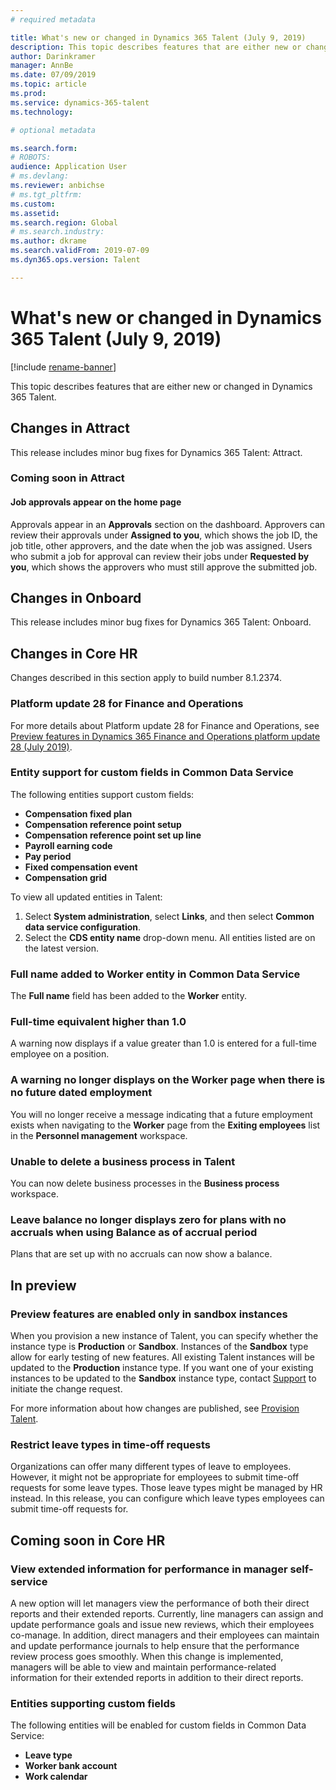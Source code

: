 ```yaml
---
# required metadata

title: What's new or changed in Dynamics 365 Talent (July 9, 2019)
description: This topic describes features that are either new or changed in Microsoft Dynamics 365 Talent.
author: Darinkramer
manager: AnnBe
ms.date: 07/09/2019
ms.topic: article
ms.prod: 
ms.service: dynamics-365-talent
ms.technology: 

# optional metadata

ms.search.form: 
# ROBOTS: 
audience: Application User
# ms.devlang: 
ms.reviewer: anbichse
# ms.tgt_pltfrm: 
ms.custom: 
ms.assetid: 
ms.search.region: Global
# ms.search.industry: 
ms.author: dkrame
ms.search.validFrom: 2019-07-09
ms.dyn365.ops.version: Talent

---
```

# What's new or changed in Dynamics 365 Talent (July 9, 2019)

[!include [rename-banner](~/includes/cc-data-platform-banner.md)]

This topic describes features that are either new or changed in Dynamics 365 Talent.

## Changes in Attract

This release includes minor bug fixes for Dynamics 365 Talent: Attract.

### Coming soon in Attract

#### Job approvals appear on the home page

Approvals appear in an **Approvals** section on the dashboard. Approvers can review their approvals under **Assigned to you**, which shows the job ID, the job title, other approvers, and the date when the job was assigned. Users who submit a job for approval can review their jobs under **Requested by you**, which shows the approvers who must still approve the submitted job.

## Changes in Onboard

This release includes minor bug fixes for Dynamics 365 Talent: Onboard.

## Changes in Core HR

Changes described in this section apply to build number 8.1.2374.

### Platform update 28 for Finance and Operations

For more details about Platform update 28 for Finance and Operations, see [Preview features in Dynamics 365 Finance and Operations platform update 28 (July 2019)](https://docs.microsoft.com/dynamics365/unified-operations/fin-and-ops/get-started/whats-new-platform-update-28).

### Entity support for custom fields in Common Data Service 

The following entities support custom fields: 

- **Compensation fixed plan**
- **Compensation reference point setup**
- **Compensation reference point set up line**
- **Payroll earning code**
- **Pay period**
- **Fixed compensation event**
- **Compensation grid**

To view all updated entities in Talent:

1. Select **System administration**, select **Links**, and then select **Common data service configuration**.
2. Select the **CDS entity name** drop-down menu. All entities listed are on the latest version. 

###  Full name added to Worker entity in Common Data Service

The **Full name** field has been added to the **Worker** entity.

### Full-time equivalent higher than 1.0

A warning now displays if a value greater than 1.0 is entered for a full-time employee on a position. 

### A warning no longer displays on the Worker page when there is no future dated employment

You will no longer receive a message indicating that a future employment exists when navigating to the **Worker** page from the **Exiting employees** list in the **Personnel management** workspace. 

### Unable to delete a business process in Talent

You can now delete business processes in the **Business process** workspace.

### Leave balance no longer displays zero for plans with no accruals when using Balance as of accrual period

Plans that are set up with no accruals can now show a balance.

## In preview

### Preview features are enabled only in sandbox instances

When you provision a new instance of Talent, you can specify whether the instance type is **Production** or **Sandbox**. Instances of the **Sandbox** type allow for early testing of new features. All existing Talent instances will be updated to the **Production** instance type. If you want one of your existing instances to be updated to the **Sandbox** instance type, contact [Support](https://docs.microsoft.com/dynamics365/unified-operations/talent/talent-support) to initiate the change request.

For more information about how changes are published, see [Provision Talent](https://docs.microsoft.com/dynamics365/unified-operations/talent/provisioning-talent).

### Restrict leave types in time-off requests

Organizations can offer many different types of leave to employees. However, it might not be appropriate for employees to submit time-off requests for some leave types. Those leave types might be managed by HR instead. In this release, you can configure which leave types employees can submit time-off requests for. 

## Coming soon in Core HR

### View extended information for performance in manager self-service

A new option will let managers view the performance of both their direct reports and their extended reports. Currently, line managers can assign and update performance goals and issue new reviews, which their employees co-manage. In addition, direct managers and their employees can maintain and update performance journals to help ensure that the performance review process goes smoothly. When this change is implemented, managers will be able to view and maintain performance-related information for their extended reports in addition to their direct reports. 

### Entities supporting custom fields

The following entities will be enabled for custom fields in Common Data Service: 

- **Leave type**
- **Worker bank account**
- **Work calendar**
